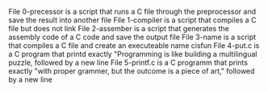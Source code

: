 File 0-precessor is a script that runs a C file through the preprocessor and save the result into another file
File 1-compiler is a script that compiles a C file but does not link 
File 2-assember is a script that generates the assembly code of a C code and save the output file
File 3-name is a script that compiles a C file and create an executeable name cisfun
File 4-put.c is a C program that printd exactly "Programming is like building a multilingual puzzle, followed by a new line
File 5-printf.c is a C programm that prints exactly "with proper grammer, but the outcome is a piece of art," followed by a new line   
